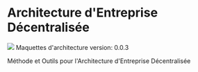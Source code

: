 # Architecture d'Entreprise Décentralisée

<img src="https://mari-open.io/images/logos/logobeta.svg"> Maquettes d'architecture version: 0.0.3

Méthode et Outils pour l'Architecture d'Entreprise Décentralisée
